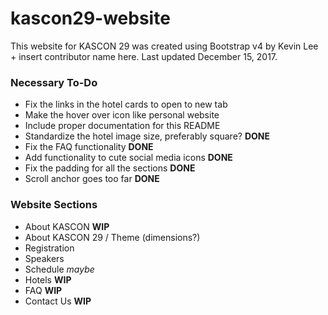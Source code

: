 # kascon29-website
This website for KASCON 29 was created using Bootstrap v4 by Kevin Lee + insert contributor name here. Last updated December 15, 2017.

### Necessary To-Do
* Fix the links in the hotel cards to open to new tab 
* Make the hover over icon like personal website
* Include proper documentation for this README
* Standardize the hotel image size, preferably square? **DONE**
* Fix the FAQ functionality **DONE**
* Add functionality to cute social media icons **DONE**
* Fix the padding for all the sections **DONE**
* Scroll anchor goes too far **DONE**

### Website Sections
* About KASCON **WIP**
* About KASCON 29 / Theme (dimensions?)
* Registration 
* Speakers 
* Schedule _maybe_
* Hotels **WIP**
* FAQ **WIP**
* Contact Us **WIP**


